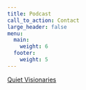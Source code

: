 ```yaml
---
title: Podcast
call_to_action: Contact
large_header: false
menu:
  main:
    weight: 6
  footer:
    weight: 5
---
```


[Quiet Visionaries](https://castopod.truemindconsulting.com/@quietvisionaries)

